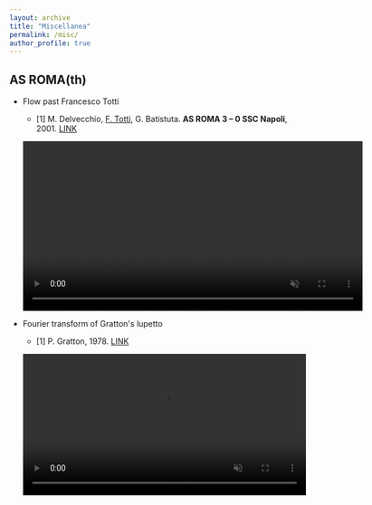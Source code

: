 ```yaml
---
layout: archive
title: "Miscellanea"
permalink: /misc/
author_profile: true
---
```




##  **AS ROMA(th)**


* Flow past Francesco Totti 

    * [1] M. Delvecchio, <ins>F. Totti</ins>, G. Batistuta. **AS ROMA 3 – 0 SSC Napoli**, 2001. [LINK](https://www.youtube.com/watch?v=a30G0I1fYBo&t=95s)

    <video 
    src="https://user-images.githubusercontent.com/22821256/249508372-0983c821-1ecb-4d35-9f95-216ae64a0c7d.mov" data-canonical-src="https://user-images.githubusercontent.com/22821256/249508372-0983c821-1ecb-4d35-9f95-216ae64a0c7d.mov" 
    controls="controls" 
    muted="muted"
    width="600">
    </video>



* Fourier transform of Gratton's lupetto

    * [1] P. Gratton, 1978. [LINK](https://www.asroma.com/en/news/61619/on-this-day-the-lupetto-becomes-an-official-club-logo)

    <video 
    src="https://user-images.githubusercontent.com/22821256/262750549-db5f6311-f69b-4e85-bf7e-8d706626ba47.mp4" data-canonical-src="https://user-images.githubusercontent.com/22821256/262750549-db5f6311-f69b-4e85-bf7e-8d706626ba47.mp4"
    controls="controls" 
    muted="muted"
    width="500">
    </video>


